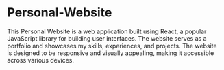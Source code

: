 # Personal-Website

This Personal Website is a web application built using React, a popular JavaScript library for building user interfaces. The website serves as a portfolio and showcases my skills, experiences, and projects. The website is designed to be responsive and visually appealing, making it accessible across various devices.